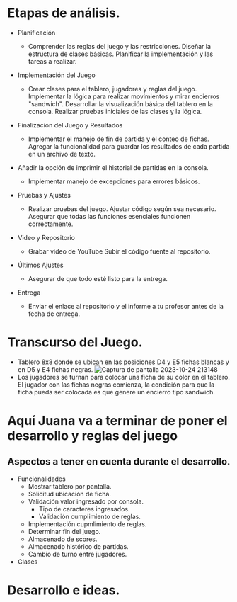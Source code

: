 # Etapas de análisis.
* Planificación
	* Comprender las reglas del juego y las restricciones.
Diseñar la estructura de clases básicas.
Planificar la implementación y las tareas a realizar.

* Implementación del Juego
	* Crear clases para el tablero, jugadores y reglas del juego.
Implementar la lógica para realizar movimientos y mirar encierros "sandwich".
Desarrollar la visualización básica del tablero en la consola.
Realizar pruebas iniciales de las clases y la lógica.

* Finalización del Juego y Resultados
	* Implementar el manejo de fin de partida y el conteo de fichas.
Agregar la funcionalidad para guardar los resultados de cada partida en un archivo de texto.

* Añadir la opción de imprimir el historial de partidas en la consola.
	* Implementar manejo de excepciones para errores básicos.

* Pruebas y Ajustes
	* Realizar pruebas del juego.
Ajustar código según sea necesario.
Asegurar que todas las funciones esenciales funcionen correctamente.

* Video y Repositorio
	* Grabar video de YouTube 
Subir el código fuente al repositorio.

* Últimos Ajustes
	* Asegurar de que todo esté listo para la entrega.

*  Entrega
	* Enviar el enlace al repositorio y el informe a tu profesor antes de la fecha de entrega.

# Transcurso del Juego.
* Tablero 8x8 donde se ubican en las posiciones D4 y E5 fichas blancas y en D5 y E4 fichas negras.
![Captura de pantalla 2023-10-24 213148](https://github.com/Sebastian-8a/Parcial-2---Inform-tica-2/assets/129414377/dee0c46b-d65c-485d-9cdd-a8625890bbe8)
* Los jugadores se turnan para colocar una ficha de su color en el tablero. El jugador con las fichas negras comienza, la condición para que la
ficha pueda ser colocada es que genere un encierro tipo sandwich.
# Aquí Juana va a terminar de poner el desarrollo y reglas del juego





## Aspectos a tener en cuenta durante el desarrollo.
* Funcionalidades
	* Mostrar tablero por pantalla.
 	* Solicitud ubicación de ficha.
  	* Validación valor ingresado por consola.
  		* Tipo de caracteres ingresados.
  	 	* Validación cumplimiento de reglas.
	* Implementación cupmlimiento de reglas.
 	* Determinar fin del juego.
  	* Almacenado de scores.
  	* Almacenado histórico de partidas.
  	* Cambio de turno entre jugadores.  	  
* Clases



# Desarrollo e ideas.
